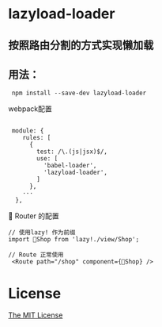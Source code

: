 # lazyload-loader
## 按照路由分割的方式实现懒加载
## 用法： 

```
 npm install --save-dev lazyload-loader
```
 webpack配置
```

 module: {
    rules: [
      {
        test: /\.(js|jsx)$/,
        use: [
          'babel-loader',
          'lazyload-loader',
        ]
      },
    ···
  },

```

Router 的配置
```
// 使用lazy! 作为前缀
import Shop from 'lazy!./view/Shop';

// Route 正常使用
 <Route path="/shop" component={Shop} />

```

# License

[The MIT License](http://opensource.org/licenses/MIT)